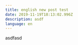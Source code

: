 ```yaml
---
title: english new post test
date: 2019-11-19T18:13:02.996Z
description: asdf
language: en
---
```

asdfasd
